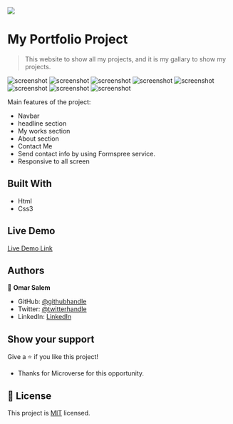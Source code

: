 ![](https://img.shields.io/badge/Microverse-blueviolet)

# My Portfolio Project

> This website to show all my projects, and it is my gallary to show my projects.

![screenshot](./assests/ScreenshotPortfolio.png)
![screenshot](./assests/work1.png)
![screenshot](./assests/work2.png)
![screenshot](./assests/work3.png)
![screenshot](./assests/work4.png)
![screenshot](./assests/about1.png)
![screenshot](./assests/about2.png)
![screenshot](./assests/contact-screen.png)

Main features of the project:

- Navbar
- headline section
- My works section
- About section
- Contact Me
- Send contact info by using Formspree service.
- Responsive to all screen

## Built With

- Html
- Css3

## Live Demo

[Live Demo Link](https://omarsalem7.github.io/Portfolio/)

## Authors

👤 **Omar Salem**

- GitHub: [@githubhandle](https://github.com/omarsalem7)
- Twitter: [@twitterhandle](https://twitter.com/Omar80491499)
- LinkedIn: [LinkedIn](https://www.linkedin.com/in/omar-salem-a6945b177/)

## Show your support

Give a ⭐️ if you like this project!

- Thanks for Microverse for this opportunity.

## 📝 License

This project is [MIT](./MIT.md) licensed.

